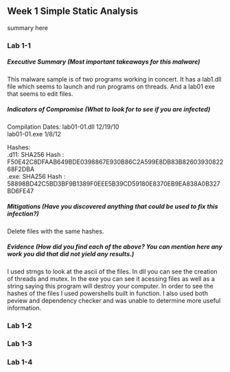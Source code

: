 ## Week 1 Simple Static Analysis
  summary here

### Lab 1-1
  
##### Executive Summary (Most important takeaways for this malware)
This malware sample is of two programs working in concert. It has a lab1.dll file which seems to launch and run programs on threads. And a lab01 exe that  seems to edit files. 
##### Indicators of Compromise (What to look for to see if you are infected)
 Compilation Dates: 
 lab01-01.dll 12/19/10 \
 lab01-01.exe 1/8/12 
 
 Hashes: \
  .d11: SHA256 Hash      : F50E42C8DFAAB649BDE0398867E930B86C2A599E8DB83B8260393082268F2DBA \
  .exe: SHA256 Hash      : 58898BD42C5BD3BF9B1389F0EEE5B39CD59180E8370EB9EA838A0B327BD6FE47
  

##### Mitigations (Have you discovered anything that could be used to fix this infection?)

Delete files with the same hashes.

##### Evidence (How did you find each of the above? You can mention here any work you did that did not yield any results.)

I used strngs to look at the ascii of the files. In dll you can see the creation of threads and mutex. In the exe you can see it acessing files as well as a string saying this program will destroy your computer. In order to see the hashes of the files I used powershells built in function. I also used both peview and dependency checker and was unable to determine more useful information. 


### Lab 1-2


### Lab 1-3


### Lab 1-4
